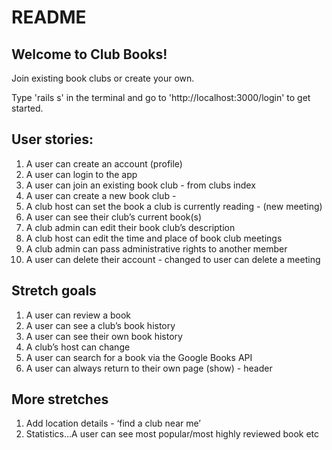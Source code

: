 # README

## Welcome to Club Books!

Join existing book clubs or create your own.

Type 'rails s' in the terminal and go to 'http://localhost:3000/login' to get started.

## User stories:

1. A user can create an account (profile)
2. A user can login to the app
3. A user can join an existing book club - from clubs index
4. A user can create a new book club -
5. A club host can set the book a club is currently reading - (new meeting)
6. A user can see their club’s current book(s)
7. A club admin can edit their book club’s description
8. A club host can edit the time and place of book club meetings
9. A club admin can pass administrative rights to another member
10. A user can delete their account - changed to user can delete a meeting

## Stretch goals

1. A user can review a book
2. A user can see a club’s book history
3. A user can see their own book history
4. A club’s host can change
5. A user can search for a book via the Google Books API
6. A user can always return to their own page (show) - header

## More stretches

1. Add location details - ‘find a club near me’
2. Statistics…A user can see most popular/most highly reviewed book etc
